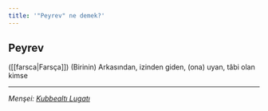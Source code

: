 ```yaml
---
title: '"Peyrev" ne demek?'
---
```


## Peyrev
([[farsca|Farsça]]) (Birinin) Arkasından, izinden giden, (ona) uyan, tâbi olan kimse

---
*Menşei: [Kubbealtı Lugatı](https://www.lugatim.com/s/peyrev)*